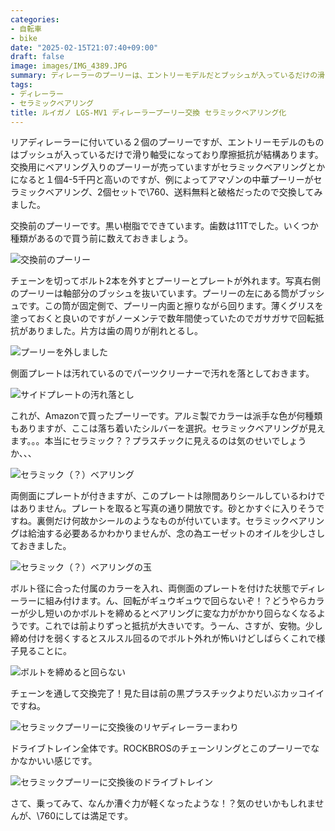 ```yaml
---
categories:
- 自転車
- bike
date: "2025-02-15T21:07:40+09:00"
draft: false
image: images/IMG_4389.JPG
summary: ディレーラーのプーリーは、エントリーモデルだとブッシュが入っているだけの滑り軸受になっており、摩擦抵抗が大きいです。抵抗を少なくするためにアマゾンで安物のセラミックベアリング仕様のプーリーに交換してみました。
tags:
- ディレーラー
- セラミックベアリング
title: ルイガノ LGS-MV1 ディレーラープーリー交換 セラミックベアリング化
---
```


リアディレーラーに付いている２個のプーリーですが、エントリーモデルのものはブッシュが入っているだけで滑り軸受になっており摩擦抵抗が結構あります。交換用にベアリング入りのプーリーが売っていますがセラミックベアリングとかになると１個4-5千円と高いのですが、例によってアマゾンの中華プーリーがセラミックベアリング、2個セットで\\760、送料無料と破格だったので交換してみました。

交換前のプーリーです。黒い樹脂でできています。歯数は11Tでした。いくつか種類があるので買う前に数えておきましょう。

![交換前のプーリー](./images/IMG_4383.JPG)

チェーンを切ってボルト2本を外すとプーリーとプレートが外れます。写真右側のプーリーは軸部分のブッシュを抜いています。プーリーの左にある筒がブッシュです。この筒が固定側で、プーリー内面と擦りながら回ります。薄くグリスを塗っておくと良いのですがノーメンテで数年間使っていたのでガサガサで回転抵抗がありました。片方は歯の周りが削れとるし。

![プーリーを外しました](./images/IMG_4387.JPG)

側面プレートは汚れているのでパーツクリーナーで汚れを落としておきます。

![サイドプレートの汚れ落とし](./images/IMG_4388.JPG)

これが、Amazonで買ったプーリーです。アルミ製でカラーは派手な色が何種類もありますが、ここは落ち着いたシルバーを選択。セラミックベアリングが見えます。。。本当にセラミック？？プラスチックに見えるのは気のせいでしょうか、、、

![セラミック（？）ベアリング](./images/IMG_4386.JPG)

両側面にプレートが付きますが、このプレートは隙間ありシールしているわけではありません。プレートを取ると写真の通り開放です。砂とかすぐに入りそうですね。裏側だけ何故かシールのようなものが付いています。セラミックベアリングは給油する必要あるかわかりませんが、念の為エーゼットのオイルを少しさしておきました。

![セラミック（？）ベアリングの玉](./images/IMG_4389.JPG)

ボルト径に合った付属のカラーを入れ、両側面のプレートを付けた状態でディレーラーに組み付けます。ん、回転がギュウギュウで回らないぞ！？どうやらカラーが少し短いのかボルトを締めるとベアリングに変な力がかかり回らなくなるようです。これでは前よりずっと抵抗が大きいです。うーん、さすが、安物。少し締め付けを弱くするとスルスル回るのでボルト外れが怖いけどしばらくこれで様子見ることに。

![ボルトを締めると回らない](./images/IMG_4390.JPG)

チェーンを通して交換完了！見た目は前の黒プラスチックよりだいぶカッコイイですね。

![セラミックプーリーに交換後のリヤディレーラーまわり](./images/IMG_4391.JPG)

ドライブトレイン全体です。ROCKBROSのチェーンリングとこのプーリーでなかなかいい感じです。

![セラミックプーリーに交換後のドライブトレイン](./images/IMG_4392.JPG)

さて、乗ってみて、なんか漕ぐ力が軽くなったような！？気のせいかもしれませんが、\\760にしては満足です。
